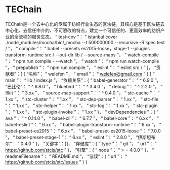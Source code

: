 # TEChain
TEChain是一个去中心化的专属于纺织行业生态的区块链，其核心是基于区块链去中心化、去信任中介的、不可篡改的特点，建立一个可信任的、更高效率的纺织产业的全流程的服务生态。
 “ test-cov ”： “ istanbul cover ./node_modules/mocha/bin/_mocha --t 500000000 --recursive -R spec test / ”，
    “ compile ”： “ babel --presets es2015-loose，stage-1 --plugins transform-runtime src / --out-dir lib / --source-maps ”，
    “ watch-compile ”： “ npm run compile  -  --watch ”，
    “ watch ”： “ npm run watch-compile ”，
    “ prepublish ”： “ npm run compile ”，
    “ eslint ”： “ eslint src / ”
  }，
  “贡献者”：[
    {
      “名称”： “ welefen ”，
      “ email ”： “ welefen@gmail.com ”
    }
  ]
  “ main ”： “ lib / index.js ”，
  “依赖关系”：{
    “ babel-generator ”： “ ^ 6.9.0 ”，
    “巴比伦”： “ ^ 6.8.0 ”，
    “ bluebird ”： “ ^ 3.4.0 ”，
    “ debug ”： “ ^ 2.2.0 ”，
    “ flkit ”： “ 3.xx ”，
    “ source-map-support ”： “ ^ 0.4.0 ”，
    “ stc-cache ”： “ 1.xx ”，
    “ stc-cluster ”： “ 1.xx ”，
    “ stc-dep-parser ”： “ 1.xx ”，
    “ stc-file ”： “ 1.xx ”，
    “ stc-helper ”： “ 1.xx ”，
    “ stc-log ”： “ 1.xx ”，
    “ stc-plugin ”： “ 1.xx ”，
    “ stc-plugin-invoke ”： “ 1.xx ”
  }，
  “ devDependencies ”：{
    “ ava ”： “ ^ 0.14.0 ”，
    “ babel-cli ”： “ 6.7.7 ”，
    “ babel-core ”： “ 6.xx ”，
    “ babel-eslint ”： “ 6.xx ”，
    “ babel-plugin-transform-runtime ”： “ 6.xx ”，
    “ babel-preset-es2015 ”： “ 6.xx ”，
    “ babel-preset-es2015-loose ”： “ 7.0.0 ”，
    “ babel-preset-stage-1 ”： “ 6.xx ”，
    “ eslint ”： “ 2.8.0 ”，
    “伊斯坦布尔”： “ 0.4.0 ”
  }，
  “关键字”：[]，
  “存储库”：{
    “ type ”： “ git ”，
    “ url ”： “ https://github.com/stcjs/stc ”
  }，
  “引擎”：{
    “ node ”： “ > = 4.0.0 ”
  }，
  “ readmeFilename ”： “ README.md ”，
  “错误”：{
    “ url ”： “ https://github.com/stcjs/stc/issues ”
  }
}
